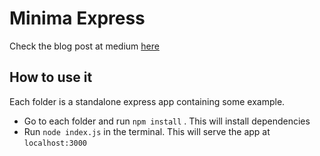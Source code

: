 # Minima Express

Check the blog post at medium [here]()

## How to use it

Each folder is a standalone express app containing some example.

- Go to each folder and run `npm install` . This will install dependencies
- Run `node index.js` in the terminal. This will serve the app at `localhost:3000`
